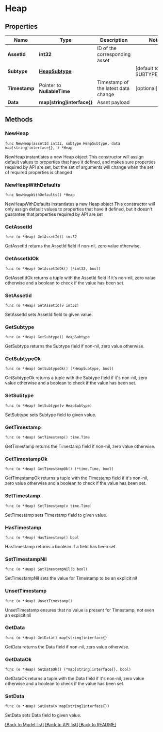 # Heap

## Properties

Name | Type | Description | Notes
------------ | ------------- | ------------- | -------------
**AssetId** | **int32** | ID of the corresponding asset | 
**Subtype** | [**HeapSubtype**](HeapSubtype.md) |  | [default to SUBTYPE_INPUT]
**Timestamp** | Pointer to **NullableTime** | Timestamp of the latest data change | [optional] 
**Data** | **map[string]interface{}** | Asset payload | 

## Methods

### NewHeap

`func NewHeap(assetId int32, subtype HeapSubtype, data map[string]interface{}, ) *Heap`

NewHeap instantiates a new Heap object
This constructor will assign default values to properties that have it defined,
and makes sure properties required by API are set, but the set of arguments
will change when the set of required properties is changed

### NewHeapWithDefaults

`func NewHeapWithDefaults() *Heap`

NewHeapWithDefaults instantiates a new Heap object
This constructor will only assign default values to properties that have it defined,
but it doesn't guarantee that properties required by API are set

### GetAssetId

`func (o *Heap) GetAssetId() int32`

GetAssetId returns the AssetId field if non-nil, zero value otherwise.

### GetAssetIdOk

`func (o *Heap) GetAssetIdOk() (*int32, bool)`

GetAssetIdOk returns a tuple with the AssetId field if it's non-nil, zero value otherwise
and a boolean to check if the value has been set.

### SetAssetId

`func (o *Heap) SetAssetId(v int32)`

SetAssetId sets AssetId field to given value.


### GetSubtype

`func (o *Heap) GetSubtype() HeapSubtype`

GetSubtype returns the Subtype field if non-nil, zero value otherwise.

### GetSubtypeOk

`func (o *Heap) GetSubtypeOk() (*HeapSubtype, bool)`

GetSubtypeOk returns a tuple with the Subtype field if it's non-nil, zero value otherwise
and a boolean to check if the value has been set.

### SetSubtype

`func (o *Heap) SetSubtype(v HeapSubtype)`

SetSubtype sets Subtype field to given value.


### GetTimestamp

`func (o *Heap) GetTimestamp() time.Time`

GetTimestamp returns the Timestamp field if non-nil, zero value otherwise.

### GetTimestampOk

`func (o *Heap) GetTimestampOk() (*time.Time, bool)`

GetTimestampOk returns a tuple with the Timestamp field if it's non-nil, zero value otherwise
and a boolean to check if the value has been set.

### SetTimestamp

`func (o *Heap) SetTimestamp(v time.Time)`

SetTimestamp sets Timestamp field to given value.

### HasTimestamp

`func (o *Heap) HasTimestamp() bool`

HasTimestamp returns a boolean if a field has been set.

### SetTimestampNil

`func (o *Heap) SetTimestampNil(b bool)`

 SetTimestampNil sets the value for Timestamp to be an explicit nil

### UnsetTimestamp
`func (o *Heap) UnsetTimestamp()`

UnsetTimestamp ensures that no value is present for Timestamp, not even an explicit nil
### GetData

`func (o *Heap) GetData() map[string]interface{}`

GetData returns the Data field if non-nil, zero value otherwise.

### GetDataOk

`func (o *Heap) GetDataOk() (*map[string]interface{}, bool)`

GetDataOk returns a tuple with the Data field if it's non-nil, zero value otherwise
and a boolean to check if the value has been set.

### SetData

`func (o *Heap) SetData(v map[string]interface{})`

SetData sets Data field to given value.



[[Back to Model list]](../README.md#documentation-for-models) [[Back to API list]](../README.md#documentation-for-api-endpoints) [[Back to README]](../README.md)


